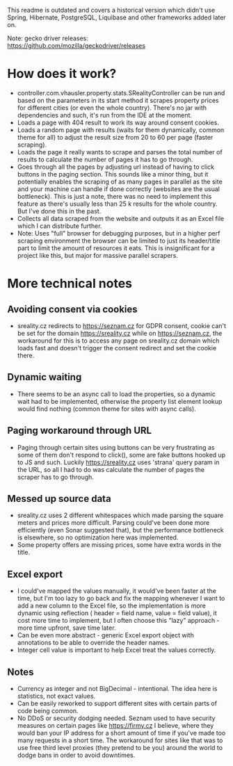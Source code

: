 This readme is outdated and covers a historical version which didn't use Spring, Hibernate, PostgreSQL, Liquibase and other frameworks added later on.

Note: gecko driver releases: https://github.com/mozilla/geckodriver/releases

# How does it work?

- controller.com.vhausler.property.stats.SRealityController can be run and based on the parameters in its start method it scrapes property prices for different cities (or even the whole country). There's no jar with dependencies and such,
  it's run from
  the IDE at the moment.
- Loads a page with 404 result to work its way around consent cookies.
- Loads a random page with results (waits for them dynamically, common theme for all) to adjust the result size from 20 to 60 per page (faster scraping).
- Loads the page it really wants to scrape and parses the total number of results to calculate the number of pages it has to go through.
- Goes through all the pages by adjusting url instead of having to click buttons in the paging section. This sounds like a minor thing, but it potentially enables the scraping of as many pages in parallel as the site and your machine can
  handle if done correctly (websites are the usual bottleneck). This is just a note, there was no need to implement this feature as there's usually less than 25 k results for the whole country. But I've done this in the past.
- Collects all data scraped from the website and outputs it as an Excel file which I can distribute further.
- Note: Uses "full" browser for debugging purposes, but in a higher perf scraping environment the browser can be limited to just its header/title part to limit the amount of resources it eats. This is insignificant for a project like this,
  but major for massive parallel scrapers.

# More technical notes

## Avoiding consent via cookies

- sreality.cz redirects to https://seznam.cz for GDPR consent, cookie can't be set for the domain https://sreality.cz while on https://seznam.cz, the workaround for this is to access any page on sreality.cz domain which loads fast and doesn't trigger the consent
  redirect and set the cookie there.

## Dynamic waiting

- There seems to be an async call to load the properties, so a dynamic wait had to be implemented, otherwise the property list element lookup would find nothing (common theme for sites with async calls).

## Paging workaround through URL

- Paging through certain sites using buttons can be very frustrating as some of them don't respond to click(), some are fake buttons hooked up to JS and such. Luckily https://sreality.cz uses 'strana' query param in the URL, so all I had to do was
  calculate the number of pages the scraper has to go through.

## Messed up source data

- sreality.cz uses 2 different whitespaces which made parsing the square meters and prices more difficult. Parsing could've been done more efficiently (even Sonar suggested that), but the performance bottleneck is elsewhere, so no
  optimization here was implemented.
- Some property offers are missing prices, some have extra words in the title.

## Excel export

- I could've mapped the values manually, it would've been faster at the time, but I'm too lazy to go back and fix the mapping whenever I want to add a new column to the Excel file, so the implementation is more dynamic using reflection (
  header = field name, value = field value), it cost more time to implement, but I often choose this "lazy" approach - more time upfront, save time later.
- Can be even more abstract - generic Excel export object with annotations to be able to override the header names.
- Integer cell value is important to help Excel treat the values correctly.

## Notes

- Currency as integer and not BigDecimal - intentional. The idea here is statistics, not exact values.
- Can be easily reworked to support different sites with certain parts of code being common.
- No DDoS or security dodging needed. Seznam used to have security measures on certain pages like https://firmy.cz I believe, where they would ban your IP address for a short amount of time if you've made too many requests in a short time. The
  workaround for sites like that was to use free third level proxies (they pretend to be you) around the world to dodge bans in order to avoid downtimes.
